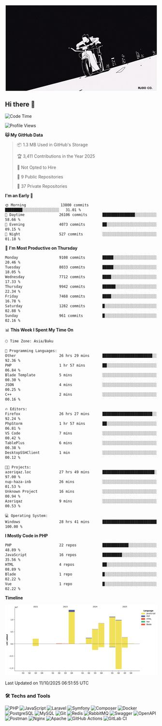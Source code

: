 <!--WALLPAPER-->
<p align='center'>
  <img src='assets/wallpapers/15.gif' alt='Banner'>
</p>
<!--/WALLPAPER-->

## Hi there 👋

<!--START_SECTION:waka-->
![Code Time](http://img.shields.io/badge/Code%20Time-436%20hrs%2046%20mins-blue)

![Profile Views](http://img.shields.io/badge/Profile%20Views-0-blue)

**🐱 My GitHub Data** 

> 📦 1.3 MB Used in GitHub's Storage 
 > 
> 🏆 3,411 Contributions in the Year 2025
 > 
> 🚫 Not Opted to Hire
 > 
> 📜 9 Public Repositories 
 > 
> 🔑 37 Private Repositories 
 > 
**I'm an Early 🐤** 

```text
🌞 Morning                13800 commits       ████████░░░░░░░░░░░░░░░░░   31.01 % 
🌆 Daytime                26106 commits       ███████████████░░░░░░░░░░   58.66 % 
🌃 Evening                4073 commits        ██░░░░░░░░░░░░░░░░░░░░░░░   09.15 % 
🌙 Night                  527 commits         ░░░░░░░░░░░░░░░░░░░░░░░░░   01.18 % 
```
📅 **I'm Most Productive on Thursday** 

```text
Monday                   9108 commits        █████░░░░░░░░░░░░░░░░░░░░   20.46 % 
Tuesday                  8033 commits        █████░░░░░░░░░░░░░░░░░░░░   18.05 % 
Wednesday                7712 commits        ████░░░░░░░░░░░░░░░░░░░░░   17.33 % 
Thursday                 9942 commits        ██████░░░░░░░░░░░░░░░░░░░   22.34 % 
Friday                   7468 commits        ████░░░░░░░░░░░░░░░░░░░░░   16.78 % 
Saturday                 1282 commits        █░░░░░░░░░░░░░░░░░░░░░░░░   02.88 % 
Sunday                   961 commits         █░░░░░░░░░░░░░░░░░░░░░░░░   02.16 % 
```


📊 **This Week I Spent My Time On** 

```text
🕑︎ Time Zone: Asia/Baku

💬 Programming Languages: 
Other                    26 hrs 29 mins      ███████████████████████░░   92.36 % 
PHP                      1 hr 57 mins        ██░░░░░░░░░░░░░░░░░░░░░░░   06.84 % 
Blade Template           5 mins              ░░░░░░░░░░░░░░░░░░░░░░░░░   00.30 % 
JSON                     4 mins              ░░░░░░░░░░░░░░░░░░░░░░░░░   00.25 % 
C++                      2 mins              ░░░░░░░░░░░░░░░░░░░░░░░░░   00.16 % 

🔥 Editors: 
Firefox                  26 hrs 27 mins      ███████████████████████░░   92.24 % 
PhpStorm                 1 hr 57 mins        ██░░░░░░░░░░░░░░░░░░░░░░░   06.81 % 
VS Code                  7 mins              ░░░░░░░░░░░░░░░░░░░░░░░░░   00.42 % 
TablePlus                6 mins              ░░░░░░░░░░░░░░░░░░░░░░░░░   00.38 % 
DesktopSSHClient         1 min               ░░░░░░░░░░░░░░░░░░░░░░░░░   00.12 % 

🐱‍💻 Projects: 
azeriqaz.loc             27 hrs 49 mins      ████████████████████████░   97.00 % 
nup-haza-inb             26 mins             ░░░░░░░░░░░░░░░░░░░░░░░░░   01.53 % 
Unknown Project          16 mins             ░░░░░░░░░░░░░░░░░░░░░░░░░   00.94 % 
Azeriqaz                 9 mins              ░░░░░░░░░░░░░░░░░░░░░░░░░   00.53 % 

💻 Operating System: 
Windows                  28 hrs 41 mins      █████████████████████████   100.00 % 
```

**I Mostly Code in PHP** 

```text
PHP                      22 repos            ████████████░░░░░░░░░░░░░   48.89 % 
JavaScript               16 repos            █████████░░░░░░░░░░░░░░░░   35.56 % 
HTML                     4 repos             ██░░░░░░░░░░░░░░░░░░░░░░░   08.89 % 
Blade                    1 repo              █░░░░░░░░░░░░░░░░░░░░░░░░   02.22 % 
Vue                      1 repo              █░░░░░░░░░░░░░░░░░░░░░░░░   02.22 % 
```



**Timeline**

![Lines of Code chart](https://raw.githubusercontent.com/feridnesibzade/feridnesibzade/main/assets/bar_graph.png)


 Last Updated on 11/10/2025 06:51:55 UTC
<!--END_SECTION:waka-->

### 🛠️ Techs and Tools

![PHP](https://img.shields.io/badge/PHP-777BB4?style=for-the-badge&logo=php&logoColor=white)
![JavaScript](https://img.shields.io/badge/JavaScript-F7DF1E?style=for-the-badge&logo=javascript&logoColor=000)
![Laravel](https://img.shields.io/badge/Laravel-F55247?style=for-the-badge&logo=laravel&logoColor=white)
![Symfony](https://img.shields.io/badge/Symfony-000000?style=for-the-badge&logo=symfony&logoColor=white)
![Composer](https://img.shields.io/badge/Composer-885630?style=for-the-badge&logo=composer&logoColor=white)
![Docker](https://img.shields.io/badge/Docker-2496ED?style=for-the-badge&logo=docker&logoColor=white)
![PostgreSQL](https://img.shields.io/badge/PostgreSQL-4169E1?style=for-the-badge&logo=postgresql&logoColor=white)
![MySQL](https://img.shields.io/badge/MySQL-4479A1?style=for-the-badge&logo=mysql&logoColor=white)
![Git](https://img.shields.io/badge/Git-F05032?style=for-the-badge&logo=git&logoColor=white)
![Redis](https://img.shields.io/badge/Redis-DC382D?style=for-the-badge&logo=redis&logoColor=white)
![RabbitMQ](https://img.shields.io/badge/RabbitMQ-FF6600?style=for-the-badge&logo=rabbitmq&logoColor=white)
![Swagger](https://img.shields.io/badge/Swagger-85EA2D?style=for-the-badge&logo=swagger&logoColor=black)
![OpenAPI](https://img.shields.io/badge/OpenAPI-6BA539?style=for-the-badge&logo=openapiinitiative&logoColor=white)
![Postman](https://img.shields.io/badge/Postman-FF6C37?style=for-the-badge&logo=postman&logoColor=white)
![Nginx](https://img.shields.io/badge/Nginx-009639?style=for-the-badge&logo=nginx&logoColor=white)
![Apache](https://img.shields.io/badge/Apache-D22128?style=for-the-badge&logo=apache&logoColor=white)
![GitHub Actions](https://img.shields.io/badge/GitHub%20Actions-2088FF?style=for-the-badge&logo=githubactions&logoColor=white)
![GitLab CI](https://img.shields.io/badge/GitLab%20CI-FC6D26?style=for-the-badge&logo=gitlab&logoColor=white)

